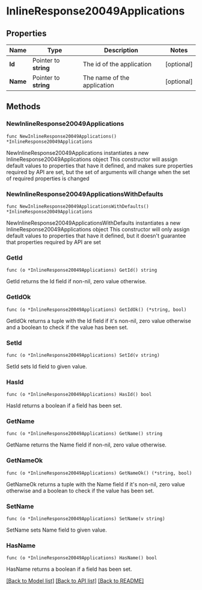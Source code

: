 # InlineResponse20049Applications

## Properties

Name | Type | Description | Notes
------------ | ------------- | ------------- | -------------
**Id** | Pointer to **string** | The id of the application | [optional] 
**Name** | Pointer to **string** | The name of the application | [optional] 

## Methods

### NewInlineResponse20049Applications

`func NewInlineResponse20049Applications() *InlineResponse20049Applications`

NewInlineResponse20049Applications instantiates a new InlineResponse20049Applications object
This constructor will assign default values to properties that have it defined,
and makes sure properties required by API are set, but the set of arguments
will change when the set of required properties is changed

### NewInlineResponse20049ApplicationsWithDefaults

`func NewInlineResponse20049ApplicationsWithDefaults() *InlineResponse20049Applications`

NewInlineResponse20049ApplicationsWithDefaults instantiates a new InlineResponse20049Applications object
This constructor will only assign default values to properties that have it defined,
but it doesn't guarantee that properties required by API are set

### GetId

`func (o *InlineResponse20049Applications) GetId() string`

GetId returns the Id field if non-nil, zero value otherwise.

### GetIdOk

`func (o *InlineResponse20049Applications) GetIdOk() (*string, bool)`

GetIdOk returns a tuple with the Id field if it's non-nil, zero value otherwise
and a boolean to check if the value has been set.

### SetId

`func (o *InlineResponse20049Applications) SetId(v string)`

SetId sets Id field to given value.

### HasId

`func (o *InlineResponse20049Applications) HasId() bool`

HasId returns a boolean if a field has been set.

### GetName

`func (o *InlineResponse20049Applications) GetName() string`

GetName returns the Name field if non-nil, zero value otherwise.

### GetNameOk

`func (o *InlineResponse20049Applications) GetNameOk() (*string, bool)`

GetNameOk returns a tuple with the Name field if it's non-nil, zero value otherwise
and a boolean to check if the value has been set.

### SetName

`func (o *InlineResponse20049Applications) SetName(v string)`

SetName sets Name field to given value.

### HasName

`func (o *InlineResponse20049Applications) HasName() bool`

HasName returns a boolean if a field has been set.


[[Back to Model list]](../README.md#documentation-for-models) [[Back to API list]](../README.md#documentation-for-api-endpoints) [[Back to README]](../README.md)


